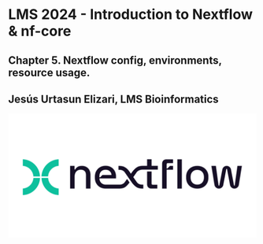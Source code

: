 # LMS 2024 - Introduction to Nextflow & nf-core

## Chapter 5. Nextflow config, environments, resource usage.
## Jesús Urtasun Elizari, LMS Bioinformatics

<img src="/readme_figures/nextflow-logo.png">